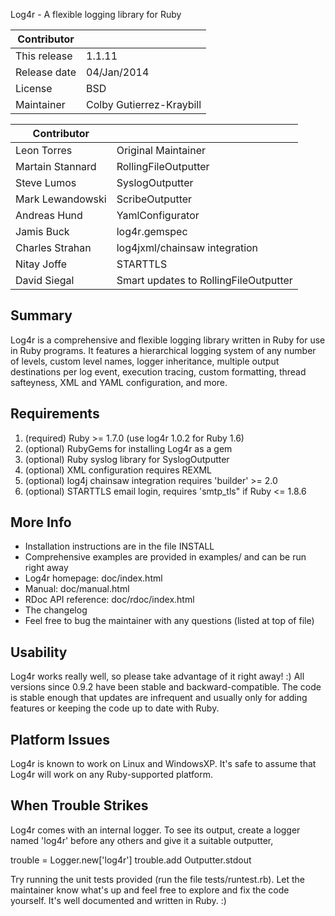Log4r - A flexible logging library for Ruby


|Contributor| |
|-----------|-|
|This release|1.1.11|
|Release date|04/Jan/2014|
|License|BSD|
|Maintainer|Colby Gutierrez-Kraybill|

|Contributor| |
|-----------|-|
|Leon Torres|Original Maintainer|
|Martain Stannard|RollingFileOutputter|
|Steve Lumos|SyslogOutputter|
|Mark Lewandowski|ScribeOutputter|
|Andreas Hund|YamlConfigurator|
|Jamis Buck|log4r.gemspec|
|Charles Strahan|log4jxml/chainsaw integration|
|Nitay Joffe|STARTTLS|
|David Siegal|Smart updates to RollingFileOutputter|

Summary
-------

Log4r is a comprehensive and flexible logging library written in Ruby for use 
in Ruby programs. It features a hierarchical logging system of any number of 
levels, custom level names, logger inheritance, multiple output destinations 
per log event, execution tracing, custom formatting, thread safteyness, XML 
and YAML configuration, and more.


Requirements
------------

1. (required) Ruby >= 1.7.0 (use log4r 1.0.2 for Ruby 1.6)
2. (optional) RubyGems for installing Log4r as a gem
3. (optional) Ruby syslog library for SyslogOutputter
4. (optional) XML configuration requires REXML
5. (optional) log4j chainsaw integration requires 'builder' >= 2.0
6. (optional) STARTTLS email login, requires 'smtp_tls" if Ruby <= 1.8.6


More Info
---------

* Installation instructions are in the file INSTALL
* Comprehensive examples are provided in examples/ and can be run right away
* Log4r homepage: doc/index.html
* Manual: doc/manual.html
* RDoc API reference: doc/rdoc/index.html 
* The changelog
* Feel free to bug the maintainer with any questions (listed at top of file)

Usability
---------

Log4r works really well, so please take advantage of it right away! :)
All versions since 0.9.2 have been stable and backward-compatible. The
code is stable enough that updates are infrequent and usually only for
adding features or keeping the code up to date with Ruby.


Platform Issues
---------------

Log4r is known to work on Linux and WindowsXP. It's safe to assume that Log4r 
will work on any Ruby-supported platform.


When Trouble Strikes
--------------------

Log4r comes with an internal logger. To see its output, create a logger
named 'log4r' before any others and give it a suitable outputter,

  trouble = Logger.new['log4r']
  trouble.add Outputter.stdout

Try running the unit tests provided (run the file tests/runtest.rb). Let
the maintainer know what's up and feel free to explore and fix the 
code yourself. It's well documented and written in Ruby. :)


